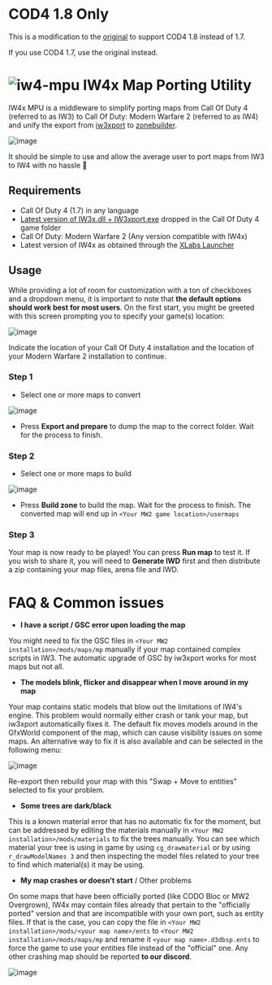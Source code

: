 # COD4 1.8 Only

This is a modification to the [original](https://github.com/XLabsProject/iw4x-map-porting-utility) to support COD4 1.8 instead of 1.7.

If you use COD4 1.7, use the original instead.

# ![iw4-mpu](Resources/cardicon_porterjustice.png) IW4x Map Porting Utility

IW4x MPU is a middleware to simplify porting maps from Call Of Duty 4 (referred to as IW3) to Call Of Duty: Modern Warfare 2 (referred to as IW4) and unify the export from [iw3xport](https://github.com/XLabsProject/iw3x-port) to [zonebuilder](https://github.com/XLabsProject/iw4x-client).

![image](https://user-images.githubusercontent.com/33836535/208086098-54f5a29b-8aeb-4b63-8186-a869abd0ff6c.png)

It should be simple to use and allow the average user to port maps from IW3 to IW4 with no hassle 🎉

## Requirements

- Call Of Duty 4 (1.7) in any language
- [Latest version of IW3x.dll + IW3xport.exe](https://github.com/XLabsProject/iw3x-port/releases/latest) dropped in the Call Of Duty 4 game folder
- Call Of Duty: Modern Warfare 2 (Any version compatible with IW4x)
- Latest version of IW4x as obtained through the [XLabs Launcher](https://github.com/XLabsProject/launcher)

## Usage

While providing a lot of room for customization with a ton of checkboxes and a dropdown menu, it is important to note that **the default options should work best for most users**.
On the first start, you might be greeted with this screen prompting you to specify your game(s) location:

![image](https://user-images.githubusercontent.com/33836535/208087357-012e8087-f841-48a3-8f38-eba7d1cb8647.png)

Indicate the location of your Call Of Duty 4 installation and the location of your Modern Warfare 2 installation to continue.

### Step 1

- Select one or more maps to convert

![image](https://user-images.githubusercontent.com/33836535/208087045-4fe6faff-e31c-4fa5-a252-f2e9e199921b.png)

- Press **Export and prepare** to dump the map to the correct folder. Wait for the process to finish.

### Step 2

- Select one or more maps to build

![image](https://user-images.githubusercontent.com/33836535/208087990-e8ec34c8-76cb-4904-982f-adb834381546.png)

- Press **Build zone** to build the map. Wait for the process to finish. The converted map will end up in `<Your MW2 game location>/usermaps`

### Step 3

Your map is now ready to be played! You can press **Run map** to test it.
If you wish to share it, you will need to **Generate IWD** first and then distribute a zip containing your map files, arena file and IWD.

# FAQ & Common issues

- **I have a script / GSC error upon loading the map**

You might need to fix the GSC files in `<Your MW2 installation>/mods/maps/mp` manually if your map contained complex scripts in IW3. The automatic upgrade of GSC by iw3xport works for most maps but not all.

- **The models blink, flicker and disappear when I move around in my map**

Your map contains static models that blow out the limitations of IW4's engine. This problem would normally either crash or tank your map, but iw3xport automatically fixes it. The default fix moves models around in the GfxWorld component of the map, which can cause visibility issues on some maps. An alternative way to fix it is also available and can be selected in the following menu:

![image](https://user-images.githubusercontent.com/33836535/208089247-532d6a61-74ef-4634-9a8e-6c622bd984d0.png)

Re-export then rebuild your map with this "Swap + Move to entities" selected to fix your problem.

- **Some trees are dark/black**

This is a known material error that has no automatic fix for the moment, but can be addressed by editing the materials manually in `<Your MW2 installation>/mods/materials` to fix the trees manually. You can see which material your tree is using in game by using `cg_drawmaterial` or by using `r_drawModelNames 3` and then inspecting the model files related to your tree to find which material(s) it may be using.

- **My map crashes or doesn't start** / Other problems

On some maps that have been officially ported (like CODO Bloc or MW2 Overgrown), IW4x may contain files already that pertain to the "officially ported" version and that are incompatible with your own port, such as entity files. If that is the case, you can copy the file in `<Your MW2 installation>/mods/<your map name>/ents` to `<Your MW2 installation>/mods/maps/mp` and rename it `<your map name>.d3dbsp.ents` to force the game to use your entities file instead of the "official" one.
Any other crashing map should be reported **to our discord**.

![image](https://user-images.githubusercontent.com/33836535/208088574-e6558cfe-3710-4670-a42f-cd0b71cc9a54.png)
